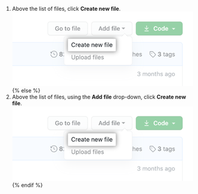 
1. Above the list of files, click **Create new file**.
  !["Create new file" button](/assets/images/help/repository/create_new_file.png)
{% else %}
1. Above the list of files, using the **Add file** drop-down, click **Create new file**.
  !["Create new file" in the "Add file" dropdown](/assets/images/help/repository/create_new_file.png)
{% endif %}
